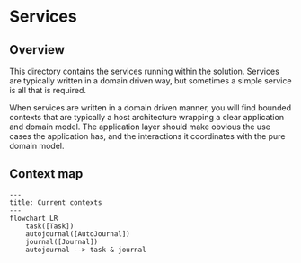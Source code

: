 # Services

## Overview

This directory contains the services running within the solution. Services are typically written in a domain driven way, but sometimes a simple service is all that is required.

When services are written in a domain driven manner, you will find bounded contexts that are typically a host architecture wrapping a clear application and domain model. The application layer should make obvious the use cases the application has, and the interactions it coordinates with the pure domain model.

## Context map

```mermaid
---
title: Current contexts
---
flowchart LR
    task([Task])
    autojournal([AutoJournal])
    journal([Journal])
    autojournal --> task & journal
```
